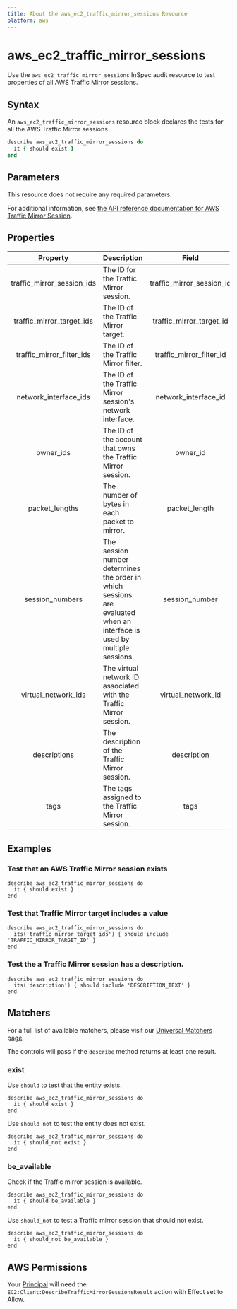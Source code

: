 ```yaml
---
title: About the aws_ec2_traffic_mirror_sessions Resource
platform: aws
---
```


# aws_ec2_traffic_mirror_sessions

Use the `aws_ec2_traffic_mirror_sessions` InSpec audit resource to test properties of all AWS Traffic Mirror sessions.

## Syntax

An `aws_ec2_traffic_mirror_sessions` resource block declares the tests for all the  AWS Traffic Mirror sessions.

```ruby
describe aws_ec2_traffic_mirror_sessions do
  it { should exist }
end
```

## Parameters

This resource does not require any required parameters.

For additional information, see [the API reference documentation for AWS Traffic Mirror Session](https://docs.aws.amazon.com/AWSEC2/latest/APIReference/API_TrafficMirrorSession.html).

## Properties

| Property  | Description | Field |
| :---: | :--- | :---: |
| traffic_mirror_session_ids | The ID for the Traffic Mirror session.| traffic_mirror_session_id |
| traffic_mirror_target_ids | The ID of the Traffic Mirror target. | traffic_mirror_target_id |
| traffic_mirror_filter_ids | The ID of the Traffic Mirror filter.| traffic_mirror_filter_id |
| network_interface_ids | The ID of the Traffic Mirror session's network interface. | network_interface_id |
| owner_ids | The ID of the account that owns the Traffic Mirror session.| owner_id |
| packet_lengths | The number of bytes in each packet to mirror. | packet_length |
| session_numbers | The session number determines the order in which sessions are evaluated when an interface is used by multiple sessions. | session_number |
| virtual_network_ids | The virtual network ID associated with the Traffic Mirror session. | virtual_network_id |
| descriptions | The description of the Traffic Mirror session. | description |
| tags  | The tags assigned to the Traffic Mirror session.| tags |


## Examples

### Test that an AWS Traffic Mirror session exists

    describe aws_ec2_traffic_mirror_sessions do
      it { should exist }
    end

### Test that Traffic Mirror target includes a value

    describe aws_ec2_traffic_mirror_sessions do
      its('traffic_mirror_target_ids') { should include 'TRAFFIC_MIRROR_TARGET_ID' }
    end

### Test the a Traffic Mirror session has a description.

    describe aws_ec2_traffic_mirror_sessions do
      its('description') { should include 'DESCRIPTION_TEXT' }
    end

## Matchers

For a full list of available matchers, please visit our [Universal Matchers page](https://www.inspec.io/docs/reference/matchers/).

The controls will pass if the `describe` method returns at least one result.

### exist

Use `should` to test that the entity exists.

    describe aws_ec2_traffic_mirror_sessions do
      it { should exist }
    end

Use `should_not` to test the entity does not exist.

    describe aws_ec2_traffic_mirror_sessions do
      it { should_not exist }
    end
### be_available

Check if the Traffic mirror session is available.

    describe aws_ec2_traffic_mirror_sessions do
      it { should be_available }
    end

Use `should_not` to test a Traffic mirror session that should not exist.

    describe aws_ec2_traffic_mirror_sessions do
      it { should_not be_available }
    end

## AWS Permissions

Your [Principal](https://docs.aws.amazon.com/IAM/latest/UserGuide/intro-structure.html#intro-structure-principal) will need the `EC2:Client:DescribeTrafficMirrorSessionsResult` action with Effect set to Allow.
